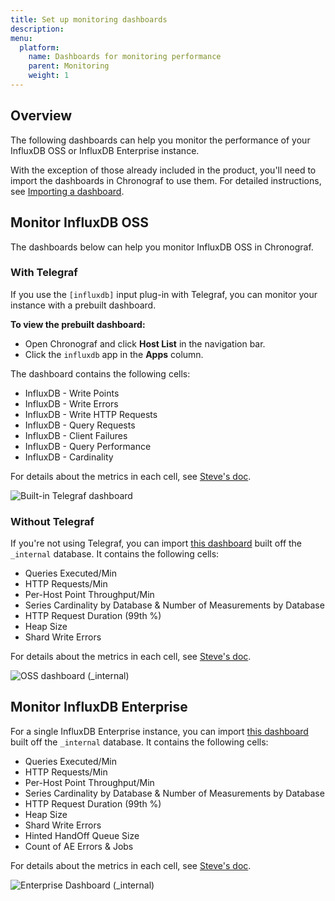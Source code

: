 ```yaml
---
title: Set up monitoring dashboards
description:
menu:
  platform:
    name: Dashboards for monitoring performance
    parent: Monitoring
    weight: 1
---
```

## Overview

The following dashboards can help you monitor the performance of your InfluxDB OSS or InfluxDB Enterprise instance.

With the exception of those already included in the product, you'll need to import the dashboards in Chronograf to use them. For detailed instructions, see [Importing a dashboard](/chronograf/latest/administration/import-export-dashboards/#importing-a-dashboard).

## Monitor InfluxDB OSS

The dashboards below can help you monitor InfluxDB OSS in Chronograf.

### With Telegraf
If you use the `[influxdb]` input plug-in with Telegraf, you can monitor your instance with a prebuilt dashboard.

**To view the prebuilt dashboard:**  

* Open Chronograf and click **Host List** in the navigation bar.
* Click the `influxdb` app in the **Apps** column.

The dashboard contains the following cells:  

* InfluxDB - Write Points
* InfluxDB - Write Errors
* InfluxDB - Write HTTP Requests
* InfluxDB - Query Requests
* InfluxDB - Client Failures
* InfluxDB - Query Performance
* InfluxDB - Cardinality

For details about the metrics in each cell, see [Steve's doc](link).

![Built-in Telegraf dashboard](/img/platform/platform-dashboard-oss-telegraf.png)

### Without Telegraf

If you're not using Telegraf, you can import [this dashboard](link) built off the `_internal` database. It contains the following cells:

* Queries Executed/Min
* HTTP Requests/Min
* Per-Host Point Throughput/Min
* Series Cardinality by Database & Number of Measurements by Database
* HTTP Request Duration (99th %)
* Heap Size
* Shard Write Errors

For details about the metrics in each cell, see [Steve's doc](link).

![OSS dashboard (_internal)](/img/platform/platform-dashboard-oss-internal.png)

## Monitor InfluxDB Enterprise

For a single InfluxDB Enterprise instance, you can import [this dashboard](link) built off the `_internal` database. It contains the following cells:

* Queries Executed/Min
* HTTP Requests/Min
* Per-Host Point Throughput/Min
* Series Cardinality by Database & Number of Measurements by Database
* HTTP Request Duration (99th %)
* Heap Size
* Shard Write Errors
* Hinted HandOff Queue Size
* Count of AE Errors & Jobs

For details about the metrics in each cell, see [Steve's doc](link).

![Enterprise Dashboard (_internal)](/img/platform/platform-dashboard-enterprise-internal.png.png)
